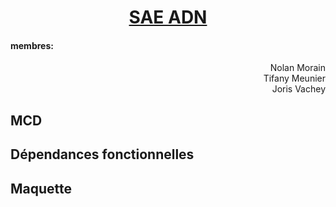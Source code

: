 <h1 align="center"> <u>SAE ADN</u></h1>
 
<h4>membres:</h4>
<p align="right">Nolan Morain<br> Tifany Meunier<br> Joris Vachey </p>

<h2>MCD</h2>

<h2>Dépendances fonctionnelles</h2>

<h2> Maquette</h2>

